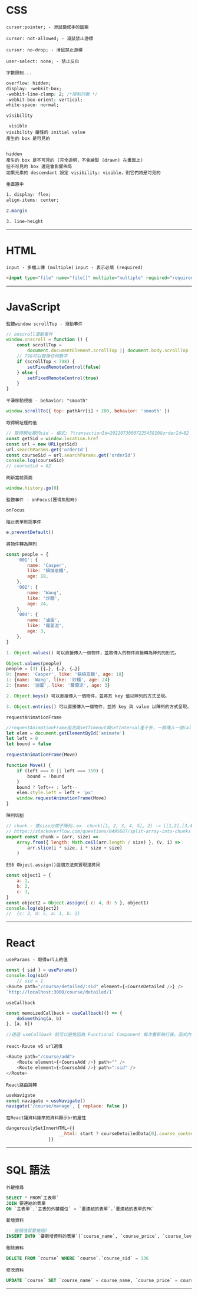 # CSS

`cursor:pointer; - 滑鼠變成手的圖案`

`cursor: not-allowed; - 滑鼠禁止游標`

`cursor: no-drop; - 滑鼠禁止游標 `

`user-select: none; - 禁止反白`

`字數限制...`

```css
overflow: hidden;
display: -webkit-box;
-webkit-line-clamp: 2; /*限制行數 */
-webkit-box-orient: vertical;
white-space: normal;
```

`visibility`

```
 visible
visibility 屬性的 initial value
產生的 box 是可見的


hidden
產生的 box 是不可見的 (完全透明，不會繪製 (drawn) 在畫面上)
但不可見的 box 還是會影響佈局
如果元素的 descendant 設定 visibility: visible，則它們將是可見的

```

`垂直置中`

```css
1. display: flex;
align-items: center;

2.margin

3. line-height

```

---

# HTML

`input - 多檔上傳 (multiple)`
`input - 表示必填 (required)`

```html
<input type="file" name="file[]" multiple="multiple" required="required" />
```

---

# JavaScript

`監聽window scrollTop - 滾動事件`

```js
// onscroll滾動事件
window.onscroll = function () {
    const scrollTop =
        document.documentElement.scrollTop || document.body.scrollTop
    // 798可以替換任何數字
    if (scrollTop < 798) {
        setFixedRemoteControl(false)
    } else {
        setFixedRemoteControl(true)
    }
}
```

`平滑移動視窗 - behavior: "smooth"`

```js
window.scrollTo({ top: pathArr[i] + 200, behavior: 'smooth' })
```

`取得網址裡的值`

```js
// 取得網址裡的sid - 格式: ?transactionId=2022073000722545810&orderId=82
const getSid = window.location.href
const url = new URL(getSid)
url.searchParams.get('orderId')
const courseSid = url.searchParams.get('orderId')
console.log(courseSid)
// courseSid = 82
```

`刷新當前頁面`

```js
window.history.go(0)
```

`監聽事件 - onFocus(獲得焦點時)`

```js
onFocus
```

`阻止表單默認事件`

```js
e.preventDefault()
```

`將物件轉為陣列`

```js
const people = {
    '001': {
        name: 'Casper',
        like: '鍋燒意麵',
        age: 18,
    },
    '002': {
        name: 'Wang',
        like: '炒麵',
        age: 24,
    },
    '004': {
        name: '滷蛋',
        like: '蘿蔔泥',
        age: 3,
    },
}

1. Object.values() 可以直接傳入一個物件，並將傳入的物件直接轉為陣列的形式。

Object.values(people)
people = (3) [{…}, {…}, {…}]
0: {name: 'Casper', like: '鍋燒意麵', age: 18}
1: {name: 'Wang', like: '炒麵', age: 24}
2: {name: '滷蛋', like: '蘿蔔泥', age: 3}

2. Object.keys() 可以直接傳入一個物件，並將其 key 值以陣列的方式呈現。

3. Object.entries() 可以直接傳入一個物件，並將 key 與 value 以陣列的方式呈現。
```

`requestAnimationFrame`

```js
//requestAnimationFrame用法與setTimeout與setInterval差不多，一樣傳入一個callback，不需傳入秒數，會自動以瀏覽器的更新頻率，requestAnimationFrame(callback)會回傳一個唯一的requestID，可以透過呼叫 cancelAnimationFrame(requestID) 取消此動畫。
let elem = document.getElementById('animate')
let left = 0
let bound = false

requestAnimationFrame(Move)

function Move() {
    if (left === 0 || left === 350) {
        bound = !bound
    }
    bound ? left++ : left--
    elem.style.left = left + 'px'
    window.requestAnimationFrame(Move)
}
```

`陣列切割`

```js
// chunk - 依size分成子陣列，ex. chunk([1, 2, 3, 4, 5], 2) -> [[1,2],[3,4],[5]]
// https://stackoverflow.com/questions/8495687/split-array-into-chunks
export const chunk = (arr, size) =>
    Array.from({ length: Math.ceil(arr.length / size) }, (v, i) =>
        arr.slice(i * size, i * size + size)
    )
```

`ES6 Object.assign()這個方法來實現淺拷貝`

```js
const object1 = {
    a: 1,
    b: 2,
    c: 3,
}
const object2 = Object.assign({ c: 4, d: 5 }, object1)
console.log(object2)
//  {c: 3, d: 5, a: 1, b: 2}
```

---

# React

`useParams - 取得url上的值`

```js
const { sid } = useParams()
console.log(sid)
    // sid = 1
<Route path="/course/detailed/:sid" element={<CourseDetailed />} />
`http://localhost:3000/course/detailed/1`
```

`useCallback `

```js
const memoizedCallback = useCallback(() => {
    doSomething(a, b)
}, [a, b])

//透過 useCallback 就可以避免因為 Functional Component 每次重新執行後，函式內容明明相同，但卻被判斷為不同，進而導致 useEffect 又再次被呼叫到的情況。
```

`react-Route v6 url選填`

```js
<Route path="/course/add">
    <Route element={<CourseAdd />} path="" />
    <Route element={<CourseAdd />} path=":sid" />
</Route>
```

`React路由跳轉`

```js
useNavigate
const navigate = useNavigate()
navigate('/course/manage', { replace: false })
```

`在React讓資料庫來的資料顯示br的屬性`

```js
dangerouslySetInnerHTML={{
                    __html: start ? courseDetailedData[0].course_content : '',
                }}
```

---

# SQL 語法

`外鍵搜尋`

```sql
SELECT * FROM`主表單`
JOIN 要連結的表單
ON `主表單`.`主表的外鍵欄位` = `要連結的表單`.`要連結的表單的PK`
```

`新增資料`

```sql
-- 幾個值就要幾個?
INSERT INTO `要新增資料的表單`(`course_name`, `course_price`, `course_level`, `course_img_s`, `course_content`, `course_people`, `course_material`) VALUES (?,?,?,?,?,?,?)
```

`刪除資料`

```sql
DELETE FROM `course` WHERE `course`.`course_sid` = 136
```

`修改資料`

```sql
UPDATE `course` SET `course_name` = course_name, `course_price` = course_price, `course_level` = course_level, `course_img_s` = course_img_s, `course_content` = course_content, `course_people` = course_people, `course_material` = course_material WHERE course.course_sid = course_sid;
```

---
